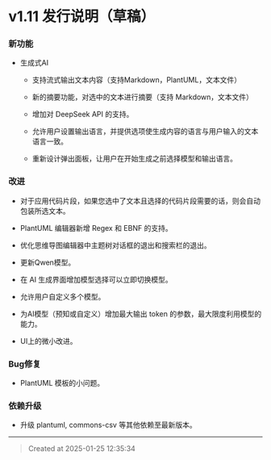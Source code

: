# v1.11  发行说明（草稿）

### 新功能

* 生成式AI

	* 支持流式输出文本内容（支持Markdown，PlantUML，文本文件）

	* 新的摘要功能，对选中的文本进行摘要（支持 Markdown，文本文件）

	* 增加对 DeepSeek API 的支持。

	* 允许用户设置输出语言，并提供选项使生成内容的语言与用户输入的文本语言一致。

	* 重新设计弹出面板，让用户在开始生成之前选择模型和输出语言。

### 改进

* 对于应用代码片段，如果您选中了文本且选择的代码片段需要的话，则会自动包装所选文本。

* PlantUML 编辑器新增 Regex 和 EBNF 的支持。

* 优化思维导图编辑器中主题树对话框的退出和搜索栏的退出。

* 更新Qwen模型。

* 在 AI 生成界面增加模型选择可以立即切换模型。

* 允许用户自定义多个模型。

* 为AI模型（预知或自定义）增加最大输出 token 的参数，最大限度利用模型的能力。

* UI上的微小改进。

### Bug修复

* PlantUML 模板的小问题。

### 依赖升级

* 升级 plantuml, commons-csv 等其他依赖至最新版本。

---
> Created at 2025-01-25 12:35:34
